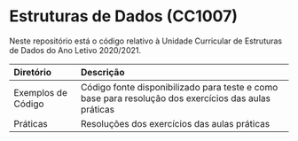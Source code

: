 # Estruturas de Dados (CC1007)
Neste repositório está o código relativo à Unidade Curricular de Estruturas de Dados do Ano Letivo 2020/2021.

| Diretório           | Descrição |
| :------------------ | :------------------------------------------------------------------------------------------------------ |
| Exemplos de Código  | Código fonte disponibilizado para teste e como base para resolução dos exercícios das aulas práticas |
| Práticas            | Resoluções dos exercícios das aulas práticas |
